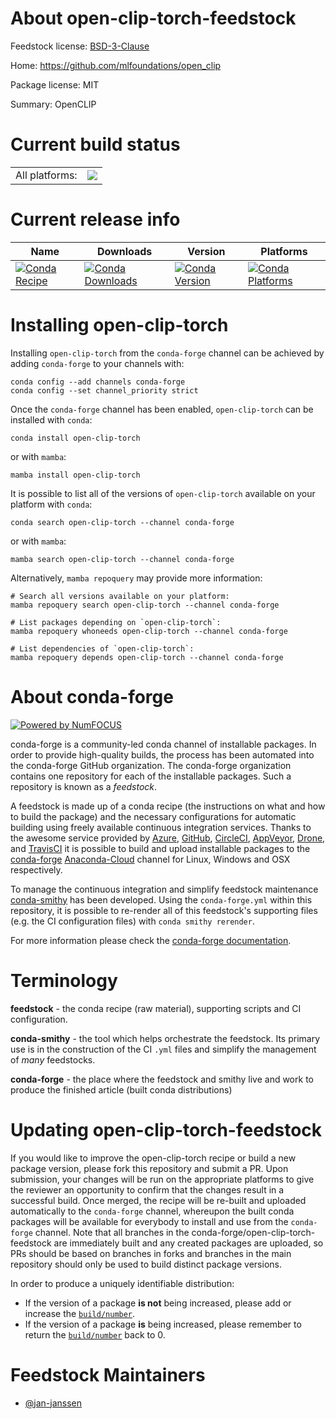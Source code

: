 About open-clip-torch-feedstock
===============================

Feedstock license: [BSD-3-Clause](https://github.com/conda-forge/open-clip-torch-feedstock/blob/main/LICENSE.txt)

Home: https://github.com/mlfoundations/open_clip

Package license: MIT

Summary: OpenCLIP

Current build status
====================


<table><tr><td>All platforms:</td>
    <td>
      <a href="https://dev.azure.com/conda-forge/feedstock-builds/_build/latest?definitionId=18532&branchName=main">
        <img src="https://dev.azure.com/conda-forge/feedstock-builds/_apis/build/status/open-clip-torch-feedstock?branchName=main">
      </a>
    </td>
  </tr>
</table>

Current release info
====================

| Name | Downloads | Version | Platforms |
| --- | --- | --- | --- |
| [![Conda Recipe](https://img.shields.io/badge/recipe-open--clip--torch-green.svg)](https://anaconda.org/conda-forge/open-clip-torch) | [![Conda Downloads](https://img.shields.io/conda/dn/conda-forge/open-clip-torch.svg)](https://anaconda.org/conda-forge/open-clip-torch) | [![Conda Version](https://img.shields.io/conda/vn/conda-forge/open-clip-torch.svg)](https://anaconda.org/conda-forge/open-clip-torch) | [![Conda Platforms](https://img.shields.io/conda/pn/conda-forge/open-clip-torch.svg)](https://anaconda.org/conda-forge/open-clip-torch) |

Installing open-clip-torch
==========================

Installing `open-clip-torch` from the `conda-forge` channel can be achieved by adding `conda-forge` to your channels with:

```
conda config --add channels conda-forge
conda config --set channel_priority strict
```

Once the `conda-forge` channel has been enabled, `open-clip-torch` can be installed with `conda`:

```
conda install open-clip-torch
```

or with `mamba`:

```
mamba install open-clip-torch
```

It is possible to list all of the versions of `open-clip-torch` available on your platform with `conda`:

```
conda search open-clip-torch --channel conda-forge
```

or with `mamba`:

```
mamba search open-clip-torch --channel conda-forge
```

Alternatively, `mamba repoquery` may provide more information:

```
# Search all versions available on your platform:
mamba repoquery search open-clip-torch --channel conda-forge

# List packages depending on `open-clip-torch`:
mamba repoquery whoneeds open-clip-torch --channel conda-forge

# List dependencies of `open-clip-torch`:
mamba repoquery depends open-clip-torch --channel conda-forge
```


About conda-forge
=================

[![Powered by
NumFOCUS](https://img.shields.io/badge/powered%20by-NumFOCUS-orange.svg?style=flat&colorA=E1523D&colorB=007D8A)](https://numfocus.org)

conda-forge is a community-led conda channel of installable packages.
In order to provide high-quality builds, the process has been automated into the
conda-forge GitHub organization. The conda-forge organization contains one repository
for each of the installable packages. Such a repository is known as a *feedstock*.

A feedstock is made up of a conda recipe (the instructions on what and how to build
the package) and the necessary configurations for automatic building using freely
available continuous integration services. Thanks to the awesome service provided by
[Azure](https://azure.microsoft.com/en-us/services/devops/), [GitHub](https://github.com/),
[CircleCI](https://circleci.com/), [AppVeyor](https://www.appveyor.com/),
[Drone](https://cloud.drone.io/welcome), and [TravisCI](https://travis-ci.com/)
it is possible to build and upload installable packages to the
[conda-forge](https://anaconda.org/conda-forge) [Anaconda-Cloud](https://anaconda.org/)
channel for Linux, Windows and OSX respectively.

To manage the continuous integration and simplify feedstock maintenance
[conda-smithy](https://github.com/conda-forge/conda-smithy) has been developed.
Using the ``conda-forge.yml`` within this repository, it is possible to re-render all of
this feedstock's supporting files (e.g. the CI configuration files) with ``conda smithy rerender``.

For more information please check the [conda-forge documentation](https://conda-forge.org/docs/).

Terminology
===========

**feedstock** - the conda recipe (raw material), supporting scripts and CI configuration.

**conda-smithy** - the tool which helps orchestrate the feedstock.
                   Its primary use is in the construction of the CI ``.yml`` files
                   and simplify the management of *many* feedstocks.

**conda-forge** - the place where the feedstock and smithy live and work to
                  produce the finished article (built conda distributions)


Updating open-clip-torch-feedstock
==================================

If you would like to improve the open-clip-torch recipe or build a new
package version, please fork this repository and submit a PR. Upon submission,
your changes will be run on the appropriate platforms to give the reviewer an
opportunity to confirm that the changes result in a successful build. Once
merged, the recipe will be re-built and uploaded automatically to the
`conda-forge` channel, whereupon the built conda packages will be available for
everybody to install and use from the `conda-forge` channel.
Note that all branches in the conda-forge/open-clip-torch-feedstock are
immediately built and any created packages are uploaded, so PRs should be based
on branches in forks and branches in the main repository should only be used to
build distinct package versions.

In order to produce a uniquely identifiable distribution:
 * If the version of a package **is not** being increased, please add or increase
   the [``build/number``](https://docs.conda.io/projects/conda-build/en/latest/resources/define-metadata.html#build-number-and-string).
 * If the version of a package **is** being increased, please remember to return
   the [``build/number``](https://docs.conda.io/projects/conda-build/en/latest/resources/define-metadata.html#build-number-and-string)
   back to 0.

Feedstock Maintainers
=====================

* [@jan-janssen](https://github.com/jan-janssen/)

